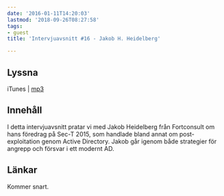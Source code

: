 ```yaml
---
date: '2016-01-11T14:20:03'
lastmod: '2018-09-26T08:27:58'
tags:
- guest
title: 'Intervjuavsnitt #16 - Jakob H. Heidelberg'

---
```

## Lyssna

iTunes \| [mp3](http://traffic.libsyn.com/sakerhetspodcasten/0x08_Sec-T_Jakob_H_Heidelberg_mixdown_v2.mp3)

## Innehåll

I detta intervjuavsnitt pratar vi med Jakob Heidelberg från Fortconsult om hans föredrag
på Sec-T 2015, som handlade bland annat om post-exploitation genom Active Directory.
Jakob går igenom både strategier för angrepp och försvar i ett modernt AD.

## Länkar

Kommer snart.

